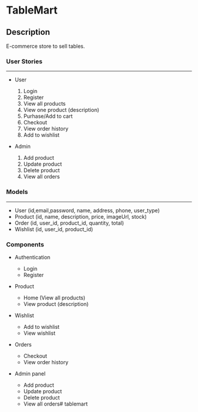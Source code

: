 # TableMart


## Description
E-commerce store to sell tables.


### User Stories
----------------
- User
    1. Login
    1. Register
    1. View all products
    1. View one product (description)
    1. Purhase/Add to cart
    1. Checkout
    1. View order history
    1. Add to wishlist

- Admin
    1. Add product
    1. Update product
    1. Delete product
    1. View all orders

### Models
-----------
- User (id,email,password, name, address, phone, user_type)
- Product (id, name, description, price, imageUrl, stock)
- Order (id, user_id, product_id, quantity, total)
- Wishlist (id, user_id, product_id)

### Components
- Authentication
    - Login
    - Register

- Product
    - Home (View all products) 
    - View product (description)

- Wishlist
    - Add to wishlist
    - View wishlist

- Orders
    - Checkout
    - View order history

- Admin panel
    - Add product
    - Update product
    - Delete product
    - View all orders# tablemart
